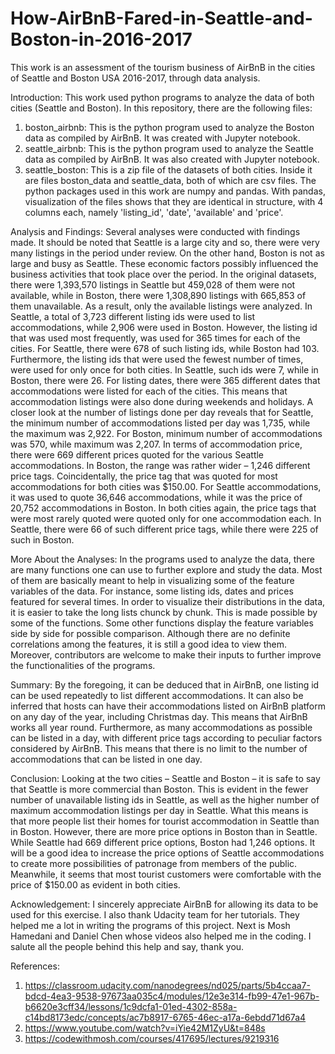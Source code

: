 # How-AirBnB-Fared-in-Seattle-and-Boston-in-2016-2017
This work is an assessment of the tourism business of AirBnB in the cities of Seattle and Boston USA 2016-2017, through data analysis.

Introduction: 
This work used python programs to analyze the data of both cities (Seattle and Boston).
In this repository, there are the following files:
1. boston_airbnb: This is the python program used to analyze the Boston data as compiled by AirBnB. It was created with Jupyter notebook.
2. seattle_airbnb: This is the python program used to analyze the Seattle data as compiled by AirBnB. It was also created with Jupyter notebook.
3. seattle_boston: This is a zip file of the datasets of both cities. Inside it are files boston_data and seattle_data, both of which are csv files.
The python packages used in this work are numpy and pandas.
With pandas, visualization of the files shows that they are identical in structure, with 4 columns each, namely 'listing_id', 'date', 'available' and 'price'.

Analysis and Findings: 
Several analyses were conducted with findings made. It should be noted that Seattle is a large city and so, there were very many listings in the period under review. On the other hand, Boston is not as large and busy as Seattle. These economic factors possibly influenced the business activities that took place over the period. 
In the original datasets, there were 1,393,570 listings in Seattle but 459,028 of them were not available, while in Boston, there were 1,308,890 listings with 665,853 of them unavailable. As a result, only the available listings were analyzed.
In Seattle, a total of 3,723 different listing ids were used to list accommodations, while 2,906 were used in Boston. However, the listing id that was used most frequently, was used for 365 times for each of the cities. For Seattle, there were 678 of such listing ids, while Boston had 103. Furthermore, the listing ids that were used the fewest number of times, were used for only once for both cities. In Seattle, such ids were 7, while in Boston, there were 26.
For listing dates, there were 365 different dates that accommodations were listed for each of the cities. This means that accommodation listings were also done during weekends and holidays. A closer look at the number of listings done per day reveals that for Seattle, the minimum number of accommodations listed per day was 1,735, while the maximum was 2,922. For Boston, minimum number of accommodations was 570, while maximum was 2,207.
In terms of accommodation price, there were 669 different prices quoted for the various Seattle accommodations. In Boston, the range was rather wider – 1,246 different price tags. Coincidentally, the price tag that was quoted for most accommodations for both cities was $150.00. For Seattle accommodations, it was used to quote 36,646 accommodations, while it was the price of 20,752 accommodations in Boston. In both cities again, the price tags that were most rarely quoted were quoted only for one accommodation each. In Seattle, there were 66 of such different price tags, while there were 225 of such in Boston.

More About the Analyses:
In the programs used to analyze the data, there are many functions one can use to further explore and study the data. Most of them are basically meant to help in visualizing some of the feature variables of the data. For instance, some listing ids, dates and prices featured for several times. In order to visualize their distributions in the data, it is easier to take the long lists chunck by chunk. This is made possible by some of the functions. Some other functions display the feature variables side by side for possible comparison. Although there are no definite correlations among the features, it is still a good idea to view them. Moreover, contributors are welcome to make their inputs to further improve the functionalities of the programs.

Summary: 
By the foregoing, it can be deduced that in AirBnB, one listing id can be used repeatedly to list different accommodations. It can also be inferred that hosts can have their accommodations listed on AirBnB platform on any day of the year, including Christmas day. This means that AirBnB works all year round. Furthermore, as many accommodations as possible can be listed in a day, with different price tags according to peculiar factors considered by AirBnB. This means that there is no limit to the number of accommodations that can be listed in one day.

Conclusion: 
Looking at the two cities – Seattle and Boston – it is safe to say that Seattle is more commercial than Boston. This is evident in the fewer number of unavailable listing ids in Seattle, as well as the higher number of maximum accommodation listings per day in Seattle. What this means is that more people list their homes for tourist accommodation in Seattle than in Boston. However, there are more price options in Boston than in Seattle. While Seattle had 669 different price options, Boston had 1,246 options. It will be a good idea to increase the price options of Seattle accommodations to create more possibilities of patronage from members of the public. Meanwhile, it seems that most tourist customers were comfortable with the price of $150.00 as evident in both cities.

Acknowledgement:
I sincerely appreciate AirBnB for allowing its data to be used for this exercise. I also thank Udacity team for her tutorials. They helped me a lot in writing the programs of this project. Next is Mosh Hamedani and Daniel Chen whose videos also helped me in the coding. I salute all the people behind this help and say, thank you.

References:
1. https://classroom.udacity.com/nanodegrees/nd025/parts/5b4ccaa7-bdcd-4ea3-9538-97673aa035c4/modules/12e3e314-fb99-47e1-967b-b6620e3cff34/lessons/1c9dcfa1-01ed-4302-858a-c14bd8173edc/concepts/ac7b8917-6765-46ec-a17a-6ebdd71d67a4
2. https://www.youtube.com/watch?v=iYie42M1ZyU&t=848s
3. https://codewithmosh.com/courses/417695/lectures/9219316
